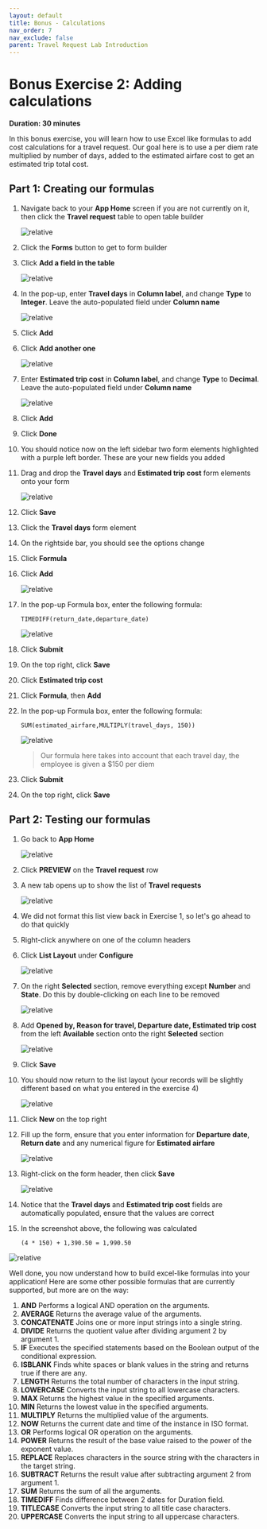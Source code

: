 ```yaml
---
layout: default
title: Bonus - Calculations
nav_order: 7
nav_exclude: false
parent: Travel Request Lab Introduction
---
```


# Bonus Exercise 2: Adding calculations

**Duration: 30 minutes**

In this bonus exercise, you will learn how to use Excel like formulas to add cost calculations for a travel request. Our goal here is to use a per diem rate multiplied by number of days, added to the estimated airfare cost to get an estimated trip total cost.

## Part 1: Creating our formulas

1. Navigate back to your **App Home** screen if you are not currently on it, then click the **Travel request** table to open table builder

    ![relative](images/opentrvagain.png)

1. Click the **Forms** button to get to form builder

1. Click **Add a field in the table**

    ![relative](images/openfb.png)

1. In the pop-up, enter **Travel days** in **Column label**, and change **Type** to **Integer**. Leave the auto-populated field under **Column name**

    ![relative](images/traveldays.png)

1. Click **Add**

1. Click **Add another one**

    ![relative](images/another.png)

1. Enter **Estimated trip cost** in **Column label**, and change **Type** to **Decimal**. Leave the auto-populated field under **Column name**

    ![relative](images/estimatedtrip.png)

1. Click **Add**

1. Click **Done**

1. You should notice now on the left sidebar two form elements highlighted with a purple left border. These are your new fields you added

1. Drag and drop the **Travel days** and **Estimated trip cost** form elements onto your form

    ![relative](images/dragnew.gif)

1. Click **Save**

1. Click the **Travel days** form element

1. On the rightside bar, you should see the options change

1. Click **Formula**

1. Click **Add**

    ![relative](images/openformula.png)

1. In the pop-up Formula box, enter the following formula:

    `TIMEDIFF(return_date,departure_date)`

    ![relative](images/calculatetimediff.gif)

1. Click **Submit**

1. On the top right, click **Save**

1. Click **Estimated trip cost**

1. Click **Formula**, then **Add**

1. In the pop-up Formula box, enter the following formula:

    `SUM(estimated_airfare,MULTIPLY(travel_days, 150))`

    ![relative](images/totaltripcost.gif)

    >Our formula here takes into account that each travel day, the employee is given a $150 per diem

1. Click **Submit**

1. On the top right, click **Save**

## Part 2: Testing our formulas

1. Go back to **App Home**

    ![relative](images/apphome2.png)

1. Click **PREVIEW** on the **Travel request** row

1. A new tab opens up to show the list of **Travel requests**

    ![relative](images/trlist.png)

1. We did not format this list view back in Exercise 1, so let's go ahead to do that quickly

1. Right-click anywhere on one of the column headers

1. Click **List Layout** under **Configure**

    ![relative](images/listlayout.png)

1. On the right **Selected** section, remove everything except **Number** and **State**. Do this by double-clicking on each line to be removed

    ![relative](images/numstate.png)

1. Add **Opened by, Reason for travel, Departure date, Estimated trip cost** from the left **Available** section onto the right **Selected** section

    ![relative](images/addedlistlayout.png)

1. Click **Save**

1. You should now return to the list layout (your records will be slightly different based on what you entered in the exercise 4)

    ![relative](images/completelist.png)

1. Click **New** on the top right

1. Fill up the form, ensure that you enter information for **Departure date**, **Return date** and any numerical figure for **Estimated airfare**

    ![relative](images/addinfo.png)

1. Right-click on the form header, then click **Save**

    ![relative](images/finishedcalc.png)

1. Notice that the **Travel days** and **Estimated trip cost** fields are automatically populated, ensure that the values are correct

1. In the screenshot above, the following was calculated

    `(4 * 150) + 1,390.50 = 1,990.50`

![relative](images/funnycalculation.gif)

Well done, you now understand how to build excel-like formulas into your application! Here are some other possible formulas that are currently supported, but more are on the way:

1. **AND** Performs a logical AND operation on the arguments.
1. **AVERAGE** Returns the average value of the arguments.
1. **CONCATENATE** Joins one or more input strings into a single string.
1. **DIVIDE** Returns the quotient value after dividing argument 2 by argument 1.
1. **IF** Executes the specified statements based on the Boolean output of the conditional expression.
1. **ISBLANK** Finds white spaces or blank values in the string and returns true if there are any.
1. **LENGTH** Returns the total number of characters in the input string.
1. **LOWERCASE** Converts the input string to all lowercase characters.
1. **MAX** Returns the highest value in the specified arguments.
1. **MIN** Returns the lowest value in the specified arguments.
1. **MULTIPLY** Returns the multiplied value of the arguments.
1. **NOW** Returns the current date and time of the instance in ISO format.
1. **OR** Performs logical OR operation on the arguments.
1. **POWER** Returns the result of the base value raised to the power of the exponent value.
1. **REPLACE** Replaces characters in the source string with the characters in the target string.
1. **SUBTRACT** Returns the result value after subtracting argument 2 from argument 1.
1. **SUM** Returns the sum of all the arguments.
1. **TIMEDIFF** Finds difference between 2 dates for Duration field.
1. **TITLECASE** Converts the input string to all title case characters.
1. **UPPERCASE** Converts the input string to all uppercase characters.


[OldTravelRequestLabLink]: https://shaoservicenow.github.io/travelrequest
[TravelRequestLabLink]: https://creatorworkflowsnow.github.io/lab_travelrequest
[TravelRequestLabHome]: https://creatorworkflowsnow.github.io/lab_travelrequest

[Exercise1]: https://creatorworkflowsnow.github.io/lab_travelrequest/Exercise%201.html
[Exercise2]: https://creatorworkflowsnow.github.io/lab_travelrequest/Exercise%202.html
[Exercise3]: https://creatorworkflowsnow.github.io/lab_travelrequest/Exercise%203.html
[Exercise4]: https://creatorworkflowsnow.github.io/lab_travelrequest/Exercise%204.html
[Exercise5]: https://creatorworkflowsnow.github.io/lab_travelrequest/Exercise%205%20(Bonus).html
[Exercise6]: https://creatorworkflowsnow.github.io/lab_travelrequest/Exercise%206%20(Bonus).html
[Exercise7]: https://creatorworkflowsnow.github.io/lab_travelrequest/Exercise%207%20(Bonus)%20Chatbot.html